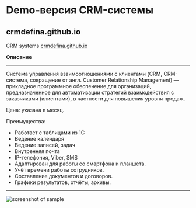 Demo-версия CRM-системы
=====================
crmdefina.github.io
-----------------------------------

CRM systems [crmdefina.github.io](https://crmdefina.github.io)

**Описание**
***
Система управления взаимоотношениями с клиентами (CRM, CRM-система, сокращение от англ. Customer Relationship Management) — прикладное программное обеспечение для организаций, предназначенное для автоматизации стратегий взаимодействия с заказчиками (клиентами), в частности для повышения уровня продаж.

Цена: указана в месяц.

Преимущества:
- Работает с таблицами из 1С
- Ведение календаря
- Ведение записей, задач
- Внутренняя почта
- IP-телефония, Viber, SMS
- Адаптирован для работы со смартфона и планшета.
- Учёт времени работы сотрудников.
- Составление документов и договоров.
- Графики результатов, отчёты, архивы.
----------------------------------------
![screenshot of sample](https://pp.userapi.com/c841331/v841331912/2de8c/4UpgSMtYOgk.jpg)
